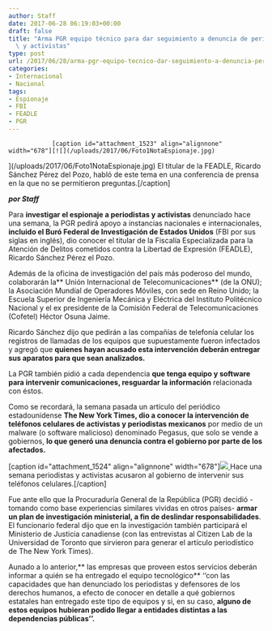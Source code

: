 ```yaml
---
author: Staff
date: 2017-06-28 06:19:03+00:00
draft: false
title: "Arma PGR equipo técnico para dar seguimiento a denuncia de periodistas\
  \ y activistas"
type: post
url: /2017/06/28/arma-pgr-equipo-tecnico-dar-seguimiento-a-denuncia-periodistas-activistas/
categories:
- Internacional
- Nacional
tags:
- Espionaje
- FBI
- FEADLE
- PGR
---
```



				[caption id="attachment_1523" align="alignnone" width="678"][![](/uploads/2017/06/Foto1NotaEspionaje.jpg)
](/uploads/2017/06/Foto1NotaEspionaje.jpg) El titular de la FEADLE, Ricardo Sánchez Pérez del Pozo, habló de este tema en una conferencia de prensa en la que no se permitieron preguntas.[/caption]

_**por Staff**_

Para **investigar el espionaje a periodistas y activistas** denunciado hace una semana, la PGR pedirá apoyo a instancias nacionales e internacionales, **incluido el Buró Federal de Investigación de Estados Unidos** (FBI por sus siglas en inglés), dio conocer el titular de la Fiscalía Especializada para la Atención de Delitos cometidos contra la Libertad de Expresión (FEADLE), Ricardo Sánchez Pérez el Pozo.

Además de la oficina de investigación del país más poderoso del mundo, colaborarán la** Unión Internacional de Telecomunicaciones** (de la ONU); la Asociación Mundial de Operadores Móviles, con sede en Reino Unido; la Escuela Superior de Ingeniería Mecánica y Eléctrica del Instituto Politécnico Nacional y el ex presidente de la Comisión Federal de Telecomunicaciones (Cofetel) Héctor Osuna Jaime.

Ricardo Sánchez dijo que pedirán a las compañías de telefonía celular los registros de llamadas de los equipos que supuestamente fueron infectados y agregó que **quienes hayan acusado esta intervención deberán entregar sus aparatos para que sean analizados.**

La PGR también pidió a cada dependencia **que tenga equipo y software para intervenir comunicaciones, resguardar la información** relacionada con éstos.

Como se recordará, la semana pasada un artículo del periódico estadounidense **The New York Times, dio a conocer la intervención de teléfonos celulares de activistas y periodistas mexicanos** por medio de un malware (o software malicioso) denominado Pegasus, que solo se vende a gobiernos, **lo que generó una denuncia contra el gobierno por parte de los afectados.**

[caption id="attachment_1524" align="alignnone" width="678"][![](/uploads/2017/06/Foto2NotaEspionaje.jpg)
](/uploads/2017/06/Foto2NotaEspionaje.jpg) Hace una semana periodistas y activistas acusaron al gobierno de intervenir sus teléfonos celulares.[/caption]

Fue ante ello que la Procuraduría General de la República (PGR) decidió -tomando como base experiencias similares vividas en otros países- **armar un plan de investigación ministerial, a fin de deslindar responsabilidades**. El funcionario federal dijo que en la investigación también participará el Ministerio de Justicia canadiense (con las entrevistas al Citizen Lab de la Universidad de Toronto que sirvieron para generar el artículo periodístico de The New York Times).

Aunado a lo anterior,** las empresas que proveen estos servicios deberán informar a quién se ha entregado el equipo tecnológico** ‘‘con las capacidades que han denunciado los periodistas y defensores de los derechos humanos, a efecto de conocer en detalle a qué gobiernos estatales han entregado este tipo de equipos y si, en su caso, **alguno de estos equipos hubieran podido llegar a entidades distintas a las dependencias públicas’’.**		
